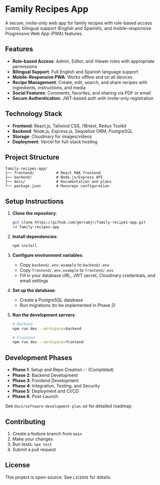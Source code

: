 # Family Recipes App

A secure, invite-only web app for family recipes with role-based access control, bilingual support (English and Spanish), and mobile-responsive Progressive Web App (PWA) features.

## Features

- **Role-based Access**: Admin, Editor, and Viewer roles with appropriate permissions
- **Bilingual Support**: Full English and Spanish language support
- **Mobile-Responsive PWA**: Works offline and on all devices
- **Recipe Management**: Create, edit, search, and share recipes with ingredients, instructions, and media
- **Social Features**: Comments, favorites, and sharing via PDF or email
- **Secure Authentication**: JWT-based auth with invite-only registration

## Technology Stack

- **Frontend**: React.js, Tailwind CSS, i18next, Redux Toolkit
- **Backend**: Node.js, Express.js, Sequelize ORM, PostgreSQL
- **Storage**: Cloudinary for images/videos
- **Deployment**: Vercel for full-stack hosting

## Project Structure

```
family-recipes-app/
├── frontend/          # React PWA frontend
├── backend/           # Node.js/Express API
├── docs/              # Documentation and plans
└── package.json       # Monorepo configuration
```

## Setup Instructions

1. **Clone the repository**:

   ```bash
   git clone https://github.com/gercamjr/family-recipes-app.git
   cd family-recipes-app
   ```

2. **Install dependencies**:

   ```bash
   npm install
   ```

3. **Configure environment variables**:
   - Copy `backend/.env.example` to `backend/.env`
   - Copy `frontend/.env.example` to `frontend/.env`
   - Fill in your database URL, JWT secret, Cloudinary credentials, and email settings

4. **Set up the database**:
   - Create a PostgreSQL database
   - Run migrations (to be implemented in Phase 2)

5. **Run the development servers**:

   ```bash
   # Backend
   npm run dev --workspace=backend

   # Frontend
   npm run dev --workspace=frontend
   ```

## Development Phases

- **Phase 1**: Setup and Repo Creation ✅ (Completed)
- **Phase 2**: Backend Development
- **Phase 3**: Frontend Development
- **Phase 4**: Integration, Testing, and Security
- **Phase 5**: Deployment and CI/CD
- **Phase 6**: Post-Launch

See `docs/software-development-plan.md` for detailed roadmap.

## Contributing

1. Create a feature branch from `main`
2. Make your changes
3. Run tests: `npm test`
4. Submit a pull request

## License

This project is open-source. See `LICENSE` for details.
